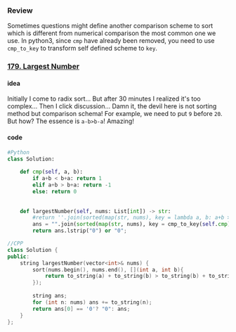 ### Review

Sometimes questions might define another comparison scheme to sort which is different from numerical comparison the most common one we use. In python3, since `cmp` have already been removed,  you need to use `cmp_to_key` to transform self defined scheme to `key`. 

### [179. Largest Number](https://leetcode.com/problems/largest-number/)

#### idea

Initially I come to radix sort... But after 30 minutes I realized it's too complex... Then I click discussion... Damn it, the devil here is not sorting method but comparison schema! For example, we need to put `9` before `20`. But how? The essence is `a-b>b-a`! Amazing!

#### code

```python
#Python
class Solution:
    
    def cmp(self, a, b):
        if a+b < b+a: return 1
        elif a+b > b+a: return -1
        else: return 0
    
    
    def largestNumber(self, nums: List[int]) -> str:
        #return ''.join(sorted(map(str, nums), key = lambda a, b: a+b > b+a))
        ans = "".join(sorted(map(str, nums), key = cmp_to_key(self.cmp)))
        return ans.lstrip("0") or "0";
```

```c++
//CPP
class Solution {
public:
    string largestNumber(vector<int>& nums) {
        sort(nums.begin(), nums.end(), [](int a, int b){
            return to_string(a) + to_string(b) > to_string(b) + to_string(a);
        });
        
        string ans;
        for (int n: nums) ans += to_string(n);
        return ans[0] == '0'? "0": ans;
    }
};
```

